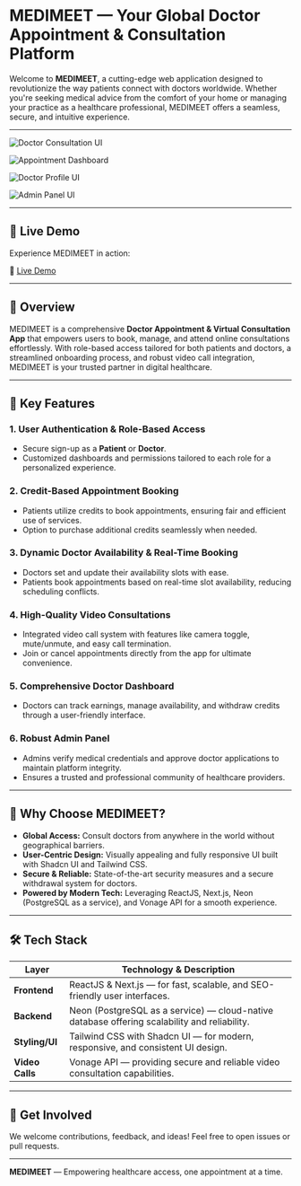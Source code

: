 # MEDIMEET — Your Global Doctor Appointment & Consultation Platform

Welcome to **MEDIMEET**, a cutting-edge web application designed to revolutionize the way patients connect with doctors worldwide. Whether you're seeking medical advice from the comfort of your home or managing your practice as a healthcare professional, MEDIMEET offers a seamless, secure, and intuitive experience.

---

![Doctor Consultation UI](https://images.openai.com/thumbnails/url/y8pLfXicu1mSUVJSUGylr5-al1xUWVCSmqJbkpRnoJdeXJJYkpmsl5yfq5-Zm5ieWmxfaAuUsXL0S7F0Tw7JSvc3KA0uj_QvyXPzzA2MytGtdIsw1DUtiQz19At2yy5J1C10y0uqCjQJi0wtT03289L1LU429cmLdFQrBgAjiinx)

![Appointment Dashboard](https://images.openai.com/thumbnails/url/dAFzCXicu1mSUVJSUGylr5-al1xUWVCSmqJbkpRnoJdeXJJYkpmsl5yfq5-Zm5ieWmxfaAuUsXL0S7F0Tw4xqTKorHQKzE7PKMovzctIdzVyCkv28SxKNErKSHNPczcP9ChOSXKPcCuuSi5JDE0yDytw9vAtya7yKlcrBgA9Eir-)

![Doctor Profile UI](https://images.openai.com/thumbnails/url/Y15o0nicu1mUUVJSUGylr5-al1xUWVCSmqJbkpRnoJdeXJJYkpmsl5yfq5-Zm5ieWmxfaAuUsXL0S7F0Tw6uDHRxDPP2DjOodCv0zqxK9EoNqQgL8Qh1Lc0JCtNNiaowLLPwtPA1zigvd9V19s_0zChL9c8ucHVXKwYAx-YpOg)

![Admin Panel UI](https://images.openai.com/thumbnails/url/_rArDHicu1mSUVJSUGylr5-al1xUWVCSmqJbkpRnoJdeXJJYkpmsl5yfq5-Zm5ieWmxfaAuUsXL0S7F0Tw72SS_Pdgwu8_A3SC33yjEK8_Yv0Q31TjJ2LQsuczYsivfNCkoJSCkNdEmNMHV3N44KzgwN9tUtzozMd1QrBgAW5imY)

---

## 🚀 Live Demo

Experience MEDIMEET in action:

🔗 [Live Demo](https://medimeet-self.vercel.app/)

---

## 🚀 Overview

MEDIMEET is a comprehensive **Doctor Appointment & Virtual Consultation App** that empowers users to book, manage, and attend online consultations effortlessly. With role-based access tailored for both patients and doctors, a streamlined onboarding process, and robust video call integration, MEDIMEET is your trusted partner in digital healthcare.

---

## 🔑 Key Features

### 1. User Authentication & Role-Based Access
- Secure sign-up as a **Patient** or **Doctor**.
- Customized dashboards and permissions tailored to each role for a personalized experience.

### 2. Credit-Based Appointment Booking
- Patients utilize credits to book appointments, ensuring fair and efficient use of services.
- Option to purchase additional credits seamlessly when needed.

### 3. Dynamic Doctor Availability & Real-Time Booking
- Doctors set and update their availability slots with ease.
- Patients book appointments based on real-time slot availability, reducing scheduling conflicts.

### 4. High-Quality Video Consultations
- Integrated video call system with features like camera toggle, mute/unmute, and easy call termination.
- Join or cancel appointments directly from the app for ultimate convenience.

### 5. Comprehensive Doctor Dashboard
- Doctors can track earnings, manage availability, and withdraw credits through a user-friendly interface.

### 6. Robust Admin Panel
- Admins verify medical credentials and approve doctor applications to maintain platform integrity.
- Ensures a trusted and professional community of healthcare providers.

---

## 🌟 Why Choose MEDIMEET?

- **Global Access:** Consult doctors from anywhere in the world without geographical barriers.
- **User-Centric Design:** Visually appealing and fully responsive UI built with Shadcn UI and Tailwind CSS.
- **Secure & Reliable:** State-of-the-art security measures and a secure withdrawal system for doctors.
- **Powered by Modern Tech:** Leveraging ReactJS, Next.js, Neon (PostgreSQL as a service), and Vonage API for a smooth experience.

---

## 🛠️ Tech Stack

| Layer          | Technology & Description                                                  |
|----------------|---------------------------------------------------------------------------|
| **Frontend**   | ReactJS & Next.js — for fast, scalable, and SEO-friendly user interfaces.  |
| **Backend**    | Neon (PostgreSQL as a service) — cloud-native database offering scalability and reliability. |
| **Styling/UI** | Tailwind CSS with Shadcn UI — for modern, responsive, and consistent UI design. |
| **Video Calls**| Vonage API — providing secure and reliable video consultation capabilities. |

---

## 🤝 Get Involved

We welcome contributions, feedback, and ideas! Feel free to open issues or pull requests.

---

**MEDIMEET** — Empowering healthcare access, one appointment at a time.
